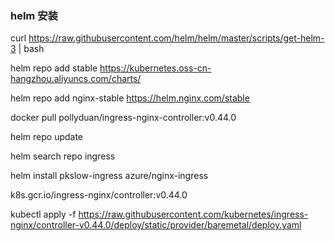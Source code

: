 ### helm 安装

curl https://raw.githubusercontent.com/helm/helm/master/scripts/get-helm-3 | bash


helm repo add stable  https://kubernetes.oss-cn-hangzhou.aliyuncs.com/charts/


helm repo add nginx-stable https://helm.nginx.com/stable

docker pull pollyduan/ingress-nginx-controller:v0.44.0

helm repo update

helm search repo ingress

helm install pkslow-ingress azure/nginx-ingress

k8s.gcr.io/ingress-nginx/controller:v0.44.0


kubectl apply -f https://raw.githubusercontent.com/kubernetes/ingress-nginx/controller-v0.44.0/deploy/static/provider/baremetal/deploy.yaml